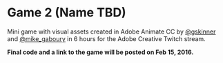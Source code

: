 # Game 2 (Name TBD)
Mini game with visual assets created in Adobe Animate CC by [@gskinner](https://twitter.com/gskinner) and [@mike_gaboury](https://twitter.com/mike_gaboury) in 6 hours for the Adobe Creative Twitch stream.


**Final code and a link to the game will be posted on Feb 15, 2016.**